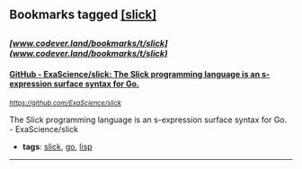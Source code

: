 ## Bookmarks tagged [[slick]](https://www.codever.land/search?q=[slick])

_<sup><sup>[www.codever.land/bookmarks/t/slick](www.codever.land/bookmarks/t/slick)</sup></sup>_
---
#### [GitHub - ExaScience/slick: The Slick programming language is an s-expression surface syntax for Go.](https://github.com/ExaScience/slick)
_<sup>https://github.com/ExaScience/slick</sup>_

The Slick programming language is an s-expression surface syntax for Go. - ExaScience/slick
* **tags**: [slick](../tagged/slick.md), [go](../tagged/go.md), [lisp](../tagged/lisp.md)
---

